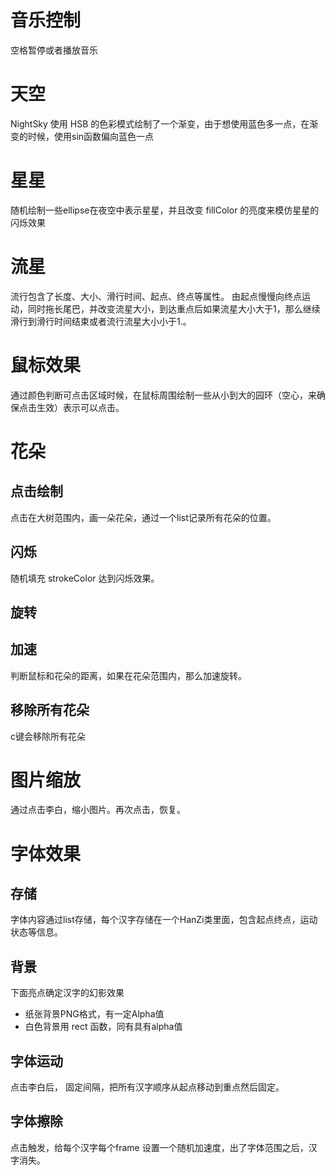 # 音乐控制
空格暂停或者播放音乐

# 天空
NightSky 使用 HSB 的色彩模式绘制了一个渐变，由于想使用蓝色多一点，在渐变的时候，使用sin函数偏向蓝色一点

# 星星
随机绘制一些ellipse在夜空中表示星星，并且改变 fillColor 的亮度来模仿星星的闪烁效果

# 流星
流行包含了长度、大小、滑行时间、起点、终点等属性。
由起点慢慢向终点运动，同时拖长尾巴，并改变流星大小，到达重点后如果流星大小大于1，那么继续滑行到滑行时间结束或者流行流星大小小于1.。

# 鼠标效果
通过颜色判断可点击区域时候，在鼠标周围绘制一些从小到大的园环（空心，来确保点击生效）表示可以点击。

# 花朵
## 点击绘制
点击在大树范围内，画一朵花朵，通过一个list记录所有花朵的位置。
## 闪烁
随机填充 strokeColor 达到闪烁效果。
## 旋转
## 加速
判断鼠标和花朵的距离，如果在花朵范围内，那么加速旋转。
## 移除所有花朵
c键会移除所有花朵

# 图片缩放
通过点击李白，缩小图片。再次点击，恢复。

# 字体效果
## 存储
字体内容通过list存储，每个汉字存储在一个HanZi类里面，包含起点终点，运动状态等信息。
## 背景
下面亮点确定汉字的幻影效果
 -  纸张背景PNG格式，有一定Alpha值
 -  白色背景用 rect 函数，同有具有alpha值
## 字体运动
点击李白后，
固定间隔，把所有汉字顺序从起点移动到重点然后固定。
## 字体擦除
点击触发，给每个汉字每个frame 设置一个随机加速度，出了字体范围之后，汉字消失。

